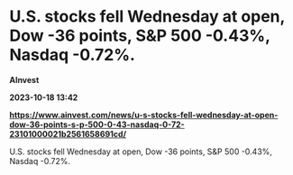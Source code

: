 # U.S. stocks fell Wednesday at open, Dow -36 points, S&P 500 -0.43%, Nasdaq -0.72%.
**AInvest**

**2023-10-18 13:42**

**https://www.ainvest.com/news/u-s-stocks-fell-wednesday-at-open-dow-36-points-s-p-500-0-43-nasdaq-0-72-23101000021b2561658691cd/**

U.S. stocks fell Wednesday at open, Dow -36 points, S&P 500 -0.43%, Nasdaq -0.72%.